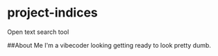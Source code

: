 # project-indices
Open text search tool

##About Me
I'm a vibecoder looking getting ready to look pretty dumb. 
